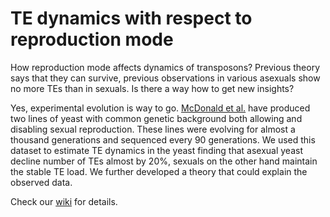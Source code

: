 # TE dynamics with respect to reproduction mode

How reproduction mode affects dynamics of transposons? Previous theory says that they can survive, previous observations in various asexuals show no more TEs than in sexuals. Is there a way how to get new insights?

Yes, experimental evolution is way to go. [McDonald et al.](www.nature.com/doifinder/10.1038/nature17143) have produced two lines of yeast with common genetic background both allowing and disabling sexual reproduction. These lines were evolving for almost a thousand generations and sequenced every 90 generations. We used this dataset to estimate TE dynamics in the yeast finding that asexual yeast decline number of TEs almost by 20%, sexuals on the other hand maintain the stable TE load. We further developed a theory that could explain the observed data.

Check our [wiki](https://github.com/KamilSJaron/Reproductive_mode_TE_dynamics/wiki) for details.
